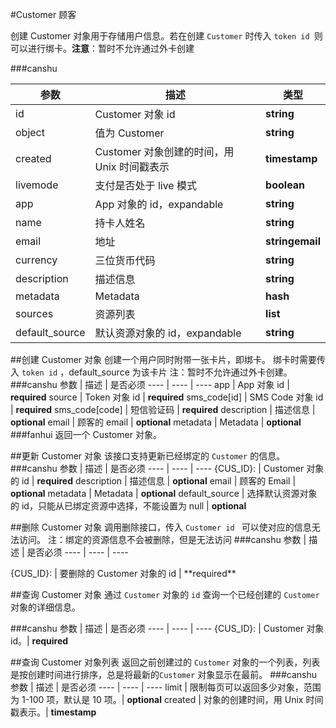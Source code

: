 #Customer 顾客

创建 Customer 对象用于存储用户信息。若在创建 `Customer` 时传入 `token id `则可以进行绑卡。**注意**：暂时不允许通过外卡创建

###canshu

参数 | 描述 | 类型
---- | ---- | ----
id | Customer 对象 id | **string** 
object | 值为 Customer | **string**
created | Customer 对象创建的时间，用 Unix 时间戳表示 | **timestamp** 
livemode| 支付是否处于 live 模式 | **boolean** 
app | App 对象的 id，expandable | **string**
name | 持卡人姓名 | **string**
email  | 地址| **stringemail**
currency | 三位货币代码 | **string**
description  | 描述信息 | **string**
metadata  | Metadata | **hash**
sources | 资源列表 | **list**
default_source | 默认资源对象的 id，expandable | **string**

##创建 Customer 对象
创建一个用户同时附带一张卡片，即绑卡。
绑卡时需要传入 `token id` ，default_source 为该卡片 注：暂时不允许通过外卡创建。
###canshu
参数 | 描述 | 是否必须
---- | ---- | ----
app | App 对象 id | **required**
source | Token 对象 id | **required**
sms_code[id] | SMS Code 对象 id | **required**
sms_code[code] | 短信验证码 | **required**
description | 描述信息 | **optional**
email | 顾客的 email | **optional**
metadata | Metadata | **optional**
###fanhui
返回一个 Customer 对象。

##更新 Customer 对象
该接口支持更新已经绑定的 `Customer` 的信息。
###canshu
参数 | 描述 | 是否必须
---- | ---- | ----
{CUS_ID}:  | Customer 对象的 id | **required**
description | 描述信息 | **optional**
email | 顾客的 Email | **optional**
metadata | Metadata | **optional**
default_source | 选择默认资源对象的 id，只能从已绑定资源中选择，不能设置为 null | **optional**

##删除 Customer 对象
调用删除接口，传入 `Customer id ` 可以使对应的信息无法访问。
注：绑定的资源信息不会被删除，但是无法访问
###canshu
参数 | 描述 | 是否必须
---- | ---- | ----
<dt>{CUS_ID}: | 要删除的 Customer 对象的 id | **required**

##查询 Customer 对象
通过 `Customer` 对象的 `id` 查询一个已经创建的 `Customer` 对象的详细信息。

###canshu
参数 | 描述 | 是否必须
---- | ---- | ----
{CUS_ID}:  | Customer 对象 id。| **required**

##查询 Customer 对象列表
返回之前创建过的 `Customer` 对象的一个列表，列表是按创建时间进行排序，总是将最新的`Customer` 对象显示在最前。
###canshu
参数 | 描述 | 是否必须
---- | ---- | ----
limit | 限制每页可以返回多少对象，范围为 1-100 项，默认是 10 项。| **optional**
created | 对象的创建时间，用 Unix 时间戳表示。| **timestamp**

































